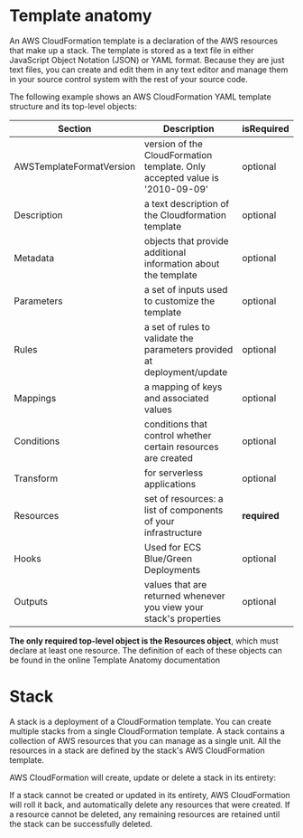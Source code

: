 # **Template anatomy**

An AWS CloudFormation template is a declaration of the AWS resources that make up a stack. The template is stored as a text file in either JavaScript Object Notation (JSON) or YAML format. Because they are just text files, you can create and edit them in any text editor and manage them in your source control system with the rest of your source code.

The following example shows an AWS CloudFormation YAML template structure and its top-level objects:

| **Section** | **Description** | **isRequired** |
| --- | --- | --- |
| AWSTemplateFormatVersion | version of the CloudFormation template. Only accepted value is '2010-09-09'  | optional |
| Description | a text description of the Cloudformation template | optional |
| Metadata | objects that provide additional information about the template | optional |
| Parameters | a set of inputs used to customize the template | optional |
| Rules | a set of rules to validate the parameters provided at deployment/update | optional |
| Mappings | a mapping of keys and associated values | optional |
| Conditions | conditions that control whether certain resources are created | optional |
| Transform | for serverless applications  | optional |
| Resources | set of resources: a list of components of your infrastructure | **required** |
| Hooks | Used for ECS Blue/Green Deployments | optional |
| Outputs | values that are returned whenever you view your stack's properties  | optional |

**The only required top-level object is the Resources object**, which must declare at least one resource. The definition of each of these objects can be found in the online Template Anatomy  documentation

# **Stack**

A stack is a deployment of a CloudFormation template. You can create multiple stacks from a single CloudFormation template. A stack contains a collection of AWS resources that you can manage as a single unit. All the resources in a stack are defined by the stack's AWS CloudFormation template.

AWS CloudFormation will create, update or delete a stack in its entirety:

If a stack cannot be created or updated in its entirety, AWS CloudFormation will roll it back, and automatically delete any resources that were created.
If a resource cannot be deleted, any remaining resources are retained until the stack can be successfully deleted.